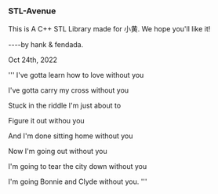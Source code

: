 ### STL-Avenue
This is A C++ STL Library made for 小黄. 
We hope you'll like it!

----by hank & fendada.

Oct 24th, 2022





'''
I've gotta learn how to love without you

I've gotta carry my cross without you

Stuck in the riddle I'm just about to

Figure it out withou you

And I'm done sitting home without you

Now I'm going out without you

I'm going to tear the city down without you

I'm going Bonnie and Clyde without you.
'''
